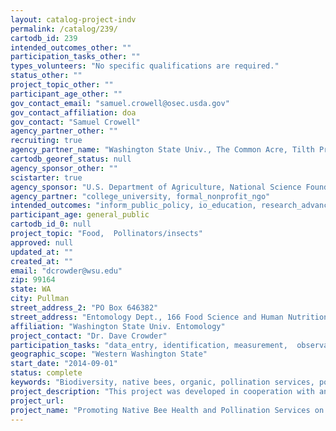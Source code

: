 ```yaml
---
layout: catalog-project-indv
permalink: /catalog/239/
cartodb_id: 239
intended_outcomes_other: ""
participation_tasks_other: ""
types_volunteers: "No specific qualifications are required."
status_other: ""
project_topic_other: ""
participant_age_other: ""
gov_contact_email: "samuel.crowell@osec.usda.gov"
gov_contact_affiliation: doa
gov_contact: "Samuel Crowell"
agency_partner_other: ""
recruiting: true
agency_partner_name: "Washington State Univ., The Common Acre, Tilth Producers of Washington"
cartodb_georef_status: null
agency_sponsor_other: ""
scistarter: true
agency_sponsor: "U.S. Department of Agriculture, National Science Foundation (NSF)"
agency_partner: "college_university, formal_nonprofit_ngo"
intended_outcomes: "inform_public_policy, io_education, research_advancement"
participant_age: general_public
cartodb_id_0: null
project_topic: "Food,  Pollinators/insects"
approved: null
updated_at: ""
created_at: ""
email: "dcrowder@wsu.edu"
zip: 99164
state: WA
city: Pullman
street_address_2: "PO Box 646382"
street_address: "Entomology Dept., 166 Food Science and Human Nutrition Bldg."
affiliation: "Washington State Univ. Entomology"
project_contact: "Dr. Dave Crowder"
participation_tasks: "data_entry, identification, measurement,  observation"
geographic_scope: "Western Washington State"
start_date: "2014-09-01"
status: complete
keywords: "Biodiversity, native bees, organic, pollination services, pollinator"
project_description: "This project was developed in cooperation with an engaged group of farmers to understand native bee community health and pollination services on long-term organic and transitioning produce farms."
project_url: 
project_name: "Promoting Native Bee Health and Pollination Services on Diversified Organic Produce Farms"
---
```

